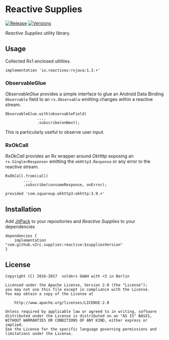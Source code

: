 Reactive Supplies
=================
[![Release][1]][2]
[![Versions][3]][4]

*Reactive Supplies* utility library.


Usage
-----

Collected Rx1 enclosed utilities.

    implementation 'io.reactivex:rxjava:1.3.+'

### ObservableGlue

*ObservableGlue* provides a simple interface to glue an Android Data Binding
`Observable` field to an `rx.Observable` emitting changes within a reactive
stream.

    ObservableGlue.with(observableField)
                  ....
                  .subscribe(onNext);

This is particularly useful to observe user input.

### RxOkCall

*RxOkCall* provides an Rx wrapper around *OkHttp* exposing an
`rx.Single<Response>` emitting the `okHttp3.Response` or any error
to the reactive stream.

    RxOkCall.from(call)
            ....
            .subscribe(consumeResponse, onError);

<!---->

    provided 'com.squareup.okhttp3:okhttp:3.9.+'


Installation
------------

Add [JitPack][2] to your repositories and *Reactive Supplies* to your
dependencies

    dependencies {
        implementation "com.github.v2rc.supplies:reactive:$suppliesVersion"
    }


License
-------

    Copyright (C) 2016-2017  volders GmbH with <3 in Berlin

    Licensed under the Apache License, Version 2.0 (the "License");
    you may not use this file except in compliance with the License.
    You may obtain a copy of the License at

        http://www.apache.org/licenses/LICENSE-2.0

    Unless required by applicable law or agreed to in writing, software
    distributed under the License is distributed on an "AS IS" BASIS,
    WITHOUT WARRANTIES OR CONDITIONS OF ANY KIND, either express or implied.
    See the License for the specific language governing permissions and
    limitations under the License.


  [1]: https://jitpack.io/v/com.github.v2rc.supplies/reactive.svg
  [2]: https://jitpack.io/#com.github.v2rc.supplies/reactive
  [3]: https://asapi.herokuapp.com/com.github.v2rc.supplies/reactive@svg
  [4]: https://asapi.herokuapp.com/com.github.v2rc.supplies/reactive
